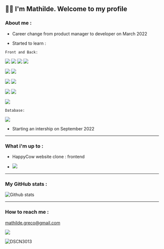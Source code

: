 
## 👋🏻 I'm Mathilde. Welcome to my profile


### About me : 

* Career change from product manager to developer on March 2022 

* Started to learn :

`Front and Back:`
 
 <img src="https://img.shields.io/badge/JavaScript-323330?style=for-the-badge&logo=javascript&logoColor=F7DF1E">  <img src="https://img.shields.io/badge/React-20232A?style=for-the-badge&logo=react&logoColor=61DAFB">  <img src="https://img.shields.io/badge/Node.js-339933?style=for-the-badge&logo=nodedotjs&logoColor=white">  <img src="https://img.shields.io/badge/React_Native-20232A?style=for-the-badge&logo=react&logoColor=61DAFB">  
 
 <img src="https://img.shields.io/badge/HTML5-E34F26?style=for-the-badge&logo=html5&logoColor=white"> <img src="https://img.shields.io/badge/CSS3-1572B6?style=for-the-badge&logo=css3&logoColor=white">
 
 
 <img src="https://img.shields.io/badge/Stripe-626CD9?style=for-the-badge&logo=Stripe&logoColor=white">  <img src="https://img.shields.io/badge/Netlify-00C7B7?style=for-the-badge&logo=netlify&logoColor=white">
 
<img src="https://img.shields.io/badge/Heroku-430098?style=for-the-badge&logo=heroku&logoColor=white"> <img src="https://img.shields.io/badge/Express.js-000000?style=for-the-badge&logo=express&logoColor=white">

<img src="https://img.shields.io/badge/GitHub-100000?style=for-the-badge&logo=github&logoColor=white">

 
 `Database:`
 
 <img src="https://img.shields.io/badge/MongoDB-4EA94B?style=for-the-badge&logo=mongodb&logoColor=white">
 
 
 
 * Starting an intership on September 2022 


--------------------------------------------------


### What i'm up to : 

* HappyCow website clone : frontend  

* <img src="https://img.shields.io/badge/TypeScript-007ACC?style=for-the-badge&logo=typescript&logoColor=white">



--------------------------------------------------


### My GitHub stats : 

![Github stats](https://github-readme-stats.vercel.app/api?username=mathilderiv)  

--------------------------------------------------

### How to reach me : 

mathilde.greco@gmail.com

[<img src="https://img.shields.io/badge/LinkedIn-0077B5?style=for-the-badge&logo=linkedin&logoColor=white">](https://www.linkedin.com/in/mathilde-rivera-27359432/)




![DSCN3013](https://user-images.githubusercontent.com/102386825/175369877-e7aeb1a3-04bf-4407-ac86-a206269b967f.JPG)






